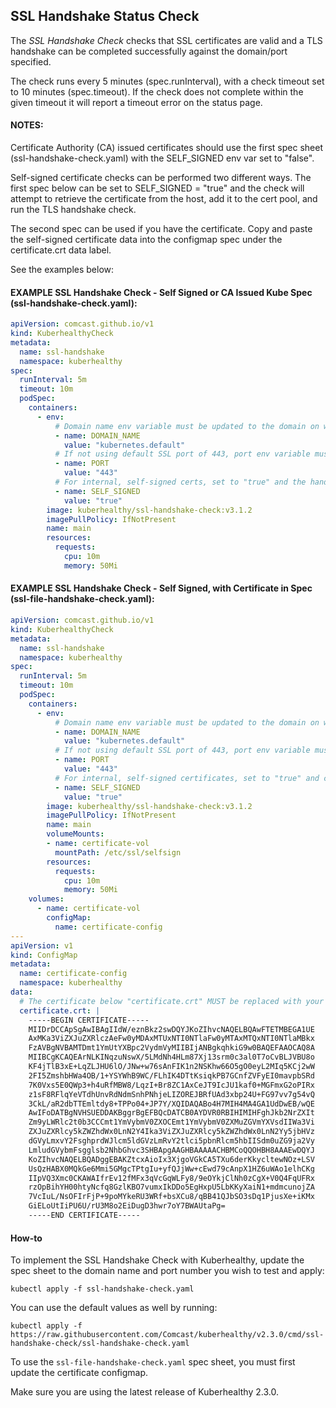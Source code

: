 ## SSL Handshake Status Check

The *SSL Handshake Check* checks that SSL certificates are valid and a TLS handshake can be completed successfully against the domain/port specified.

The check runs every 5 minutes (spec.runInterval), with a check timeout set to 10 minutes (spec.timeout). If the check
does not complete within the given timeout it will report a timeout error on the status page.

#### NOTES:
Certificate Authority (CA) issued certificates should use the first spec sheet (ssl-handshake-check.yaml) with the SELF_SIGNED env var set to "false".

Self-signed certificate checks can be performed two different ways. The first spec below can be set to SELF_SIGNED = "true" and the check will attempt to retrieve the certificate from the host, add it to the cert pool, and run the TLS handshake check.

The second spec can be used if you have the certificate. Copy and paste the self-signed certificate data into the configmap spec under the certificate.crt data label. 

See the examples below: 

#### EXAMPLE SSL Handshake Check - Self Signed or CA Issued Kube Spec (ssl-handshake-check.yaml):
```yaml
apiVersion: comcast.github.io/v1
kind: KuberhealthyCheck
metadata:
  name: ssl-handshake
  namespace: kuberhealthy
spec:
  runInterval: 5m
  timeout: 10m
  podSpec:
    containers:
      - env:
          # Domain name env variable must be updated to the domain on which you wish to check the SSL for
          - name: DOMAIN_NAME
            value: "kubernetes.default"
          # If not using default SSL port of 443, port env variable must be updated  
          - name: PORT
            value: "443"
          # For internal, self-signed certs, set to "true" and the handshake check will attempt to automatically retrieve the host certificate
          - name: SELF_SIGNED
            value: "true"
        image: kuberhealthy/ssl-handshake-check:v3.1.2
        imagePullPolicy: IfNotPresent
        name: main
        resources:
          requests:
            cpu: 10m
            memory: 50Mi
```

#### EXAMPLE SSL Handshake Check - Self Signed, with Certificate in Spec (ssl-file-handshake-check.yaml):
```yaml
apiVersion: comcast.github.io/v1
kind: KuberhealthyCheck
metadata:
  name: ssl-handshake
  namespace: kuberhealthy
spec:
  runInterval: 5m
  timeout: 10m
  podSpec:
    containers:
      - env:
          # Domain name env variable must be updated to the domain on which you wish to check the SSL for
          - name: DOMAIN_NAME
            value: "kubernetes.default"
          # If not using default SSL port of 443, port env variable must be updated  
          - name: PORT
            value: "443"
          # For internal, self-signed certificates, set to "true" and copy and paste the .pem formatted certificate in the config map below 
          - name: SELF_SIGNED
            value: "true"
        image: kuberhealthy/ssl-handshake-check:v3.1.2
        imagePullPolicy: IfNotPresent
        name: main
        volumeMounts:
        - name: certificate-vol
          mountPath: /etc/ssl/selfsign  
        resources:
          requests:
            cpu: 10m
            memory: 50Mi
    volumes:
      - name: certificate-vol
        configMap:
          name: certificate-config
---
apiVersion: v1
kind: ConfigMap
metadata:
  name: certificate-config
  namespace: kuberhealthy
data:
  # The certificate below "certificate.crt" MUST be replaced with your own self-signed SSL certificate.
  certificate.crt: |
    -----BEGIN CERTIFICATE-----
    MIIDrDCCApSgAwIBAgIIdW/eznBkz2swDQYJKoZIhvcNAQELBQAwFTETMBEGA1UE
    AxMKa3ViZXJuZXRlczAeFw0yMDAxMTUxNTI0NTlaFw0yMTAxMTQxNTI0NTlaMBkx
    FzAVBgNVBAMTDmt1YmUtYXBpc2VydmVyMIIBIjANBgkqhkiG9w0BAQEFAAOCAQ8A
    MIIBCgKCAQEArNLKINqzuNswX/5LMdNh4HLm87Xj13srm0c3al0T7oCvBLJVBU8o
    KF4jTlB3xE+LqZLJHU6lO/JNw+w76sAnFIK1n2NSKhw66O5gO0eyL2MIq5KCj2wW
    2FI5ZmshbHWa4OB/1+YSYWhB9WC/FLhIK4DTtKsiqkPB7GCnfZVFyEI0mavpbSRd
    7K0Vxs5E0QWp3+h4uRfMBW8/LqzI+Br8ZC1AxCeJT9IcJU1kaf0+MGFmxG2oPIRx
    z1sF8RFlqYeVTdhUnvRdNdmSnhPNhjeLIZOREJBRfUAd3xbp24U+FG97vv7g54vQ
    3CkL/aR2dbTTEmltdy8+TPPo04+JP7Y/XQIDAQABo4H7MIH4MA4GA1UdDwEB/wQE
    AwIFoDATBgNVHSUEDDAKBggrBgEFBQcDATCB0AYDVR0RBIHIMIHFghJkb2NrZXIt
    Zm9yLWRlc2t0b3CCCmt1YmVybmV0ZXOCEmt1YmVybmV0ZXMuZGVmYXVsdIIWa3Vi
    ZXJuZXRlcy5kZWZhdWx0LnN2Y4Ika3ViZXJuZXRlcy5kZWZhdWx0LnN2Yy5jbHVz
    dGVyLmxvY2FsghprdWJlcm5ldGVzLmRvY2tlci5pbnRlcm5hbIISdm0uZG9ja2Vy
    LmludGVybmFsgglsb2NhbGhvc3SHBApgAAGHBAAAAACHBMCoQQOHBH8AAAEwDQYJ
    KoZIhvcNAQELBQADggEBAKZtcxAioIx3XjgoVGkCA5TXu6derKkycltewNOz+LSV
    UsQzHABX0MQkGe6Mmi5GMgcTPtgIu+yfQJjWw+cEwd79cAnpX1HZ6uWAo1elhCKg
    IIpVQ3Xmc0CKAWAIfrEv12fMFx3qVcGqWLFy8/9eOYkjClNh0zCgX+V0Q4FqUFRx
    rzOpBihYH00htyNcfq8GzlKBO7vumxIkDDo5EgHxpU5LbKKyXaiN1+mdmcunojZA
    7VcIuL/NsOFIrFjP+9poMYkeRU3WRf+bsXCu8/qBB41QJbSO3sDq1PjusXe+iKMx
    GiELoUtIiPU6U/rU3M8o2EiDugD3hwr7oY7BWAUtaPg=
    -----END CERTIFICATE-----
```
#### How-to

To implement the SSL Handshake Check with Kuberhealthy, update the spec sheet to the domain name and port number you wish to test and apply:  

`kubectl apply -f ssl-handshake-check.yaml`  

You can use the default values as well by running:  

`kubectl apply -f https://raw.githubusercontent.com/Comcast/kuberhealthy/v2.3.0/cmd/ssl-handshake-check/ssl-handshake-check.yaml`  

To use the `ssl-file-handshake-check.yaml` spec sheet, you must first update the certificate configmap.

 Make sure you are using the latest release of Kuberhealthy 2.3.0.
